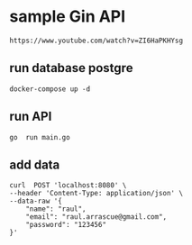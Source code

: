 # sample Gin API
    https://www.youtube.com/watch?v=ZI6HaPKHYsg

## run database postgre

    docker-compose up -d

## run API
    
    go  run main.go
    
## add data

    curl  POST 'localhost:8080' \
    --header 'Content-Type: application/json' \
    --data-raw '{
        "name": "raul",
        "email": "raul.arrascue@gmail.com",
        "password": "123456"
    }'